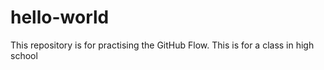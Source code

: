 # hello-world
This repository is for practising the GitHub Flow.
This is for a class in high school

